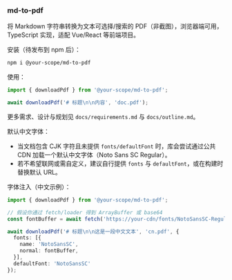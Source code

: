 ### md-to-pdf

将 Markdown 字符串转换为文本可选择/搜索的 PDF（非截图），浏览器端可用，TypeScript 实现，适配 Vue/React 等前端项目。

安装（待发布到 npm 后）：

```bash
npm i @your-scope/md-to-pdf
```

使用：

```ts
import { downloadPdf } from '@your-scope/md-to-pdf';

await downloadPdf('# 标题\n\n内容', 'doc.pdf');
```

更多需求、设计与规划见 `docs/requirements.md` 与 `docs/outline.md`。

默认中文字体：
- 当文档包含 CJK 字符且未提供 `fonts/defaultFont` 时，库会尝试通过公共 CDN 加载一个默认中文字体（Noto Sans SC Regular）。
- 若不希望联网或需自定义，建议自行提供 `fonts` 与 `defaultFont`，或在构建时替换默认 URL。

字体注入（中文示例）：

```ts
import { downloadPdf } from '@your-scope/md-to-pdf';

// 假设你通过 fetch/loader 得到 ArrayBuffer 或 base64
const fontBuffer = await fetch('https://your-cdn/fonts/NotoSansSC-Regular.subset.ttf').then(r => r.arrayBuffer());

await downloadPdf('# 标题\n\n这是一段中文文本', 'cn.pdf', {
  fonts: [{
    name: 'NotoSansSC',
    normal: fontBuffer,
  }],
  defaultFont: 'NotoSansSC'
});
```



